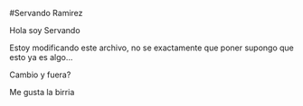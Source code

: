 #Servando Ramirez

Hola soy Servando



Estoy modificando este archivo, no se exactamente que poner 
supongo que esto ya es algo...

Cambio y fuera?

Me gusta la birria